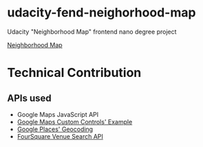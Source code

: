 # udacity-fend-neighorhood-map
Udacity "Neighborhood Map" frontend nano degree project

[Neighborhood Map](https://alia-adel.github.io/udacity-fend-neighorhood-map/)

# Technical Contribution
## APIs used ##
- Google Maps JavaScript API
 - [Google Maps Custom Controls' Example](https://developers.google.com/maps/documentation/javascript/examples/control-custom)
 - [Google Places' Geocoding](https://developers.google.com/maps/documentation/javascript/examples/geocoding-simple)
- [FourSquare Venue Search API](https://developer.foursquare.com/docs/api/venues/search)

